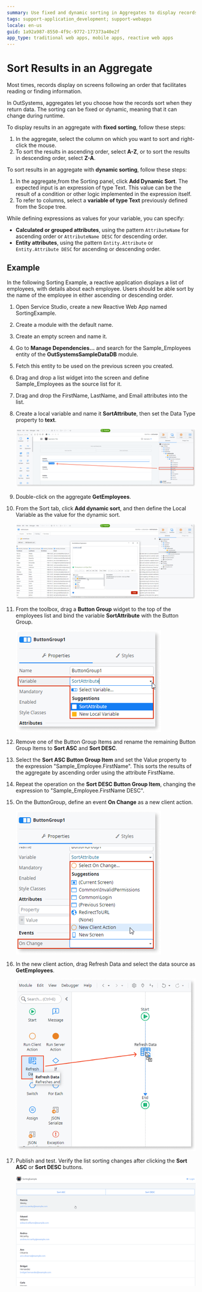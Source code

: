 ```yaml
---
summary: Use fixed and dynamic sorting in Aggregates to display records on your application screens following a customized sorting the records they return.
tags: support-application_development; support-webapps
locale: en-us
guid: 1a92a987-8550-4f9c-9772-177373a40e2f
app_type: traditional web apps, mobile apps, reactive web apps
---
```


# Sort Results in an Aggregate

Most times, records display on screens following an order that facilitates reading or finding information.

In OutSystems, aggregates let you choose how the records sort when they return data. The sorting can be fixed or dynamic, meaning that it can change during runtime.

To display results in an aggregate with **fixed sorting**, follow these steps:

1. In the aggregate, select the column on which you want to sort and right-click the mouse.
1. To sort the results in ascending order, select **A-Z**,  or to sort the results in descending order, select **Z-A**.

To sort results in an aggregate with **dynamic sorting**, follow these steps:

1. In the aggregate,from the Sorting panel,  click **Add Dynamic Sort**. The expected input is an expression of type Text. This value can be the result of a condition or other logic implemented in the expression itself.
1. To refer to columns, select a **variable of type Text** previously defined from the Scope tree.

While defining expressions as values for your variable, you can specify:

* **Calculated or grouped attributes**, using the pattern `AttributeName` for ascending order or `AttributeName DESC` for descending order.
* **Entity attributes**, using the pattern `Entity.Attribute` or `Entity.Attribute DESC` for ascending or descending order.

## Example

In the following Sorting Example, a reactive application displays a list of employees, with details about each employee. Users should be able sort by the name of the employee in either ascending or descending order.

1. Open Service Studio, create a new Reactive Web App named SortingExample.

1. Create a module with the default name.

1. Create an empty screen and name it.

1. Go to **Manage Dependencies...** and search for the Sample_Employees entity of the **OutSystemsSampleDataDB** module.

1. Fetch this entity to be used on the previous screen you created.

1. Drag and drop a list widget into the screen and define Sample_Employees as the source list for it.

1. Drag and drop the FirstName, LastName, and Email attributes into the list.

1. Create a local variable and name it **SortAttribute**, then set the Data Type property to **text**.

    ![List widget on a screen](images/sort-aggregate-ex-ss.png)

1. Double-click on the aggregate **GetEmployees**.

1. From the Sort tab, click **Add dynamic sort**, and then define the Local Variable as the value for the dynamic sort.

    ![Add dynamic sort](images/sort-aggregate-ex1-ss.png)

1. From the toolbox, drag a **Button Group** widget to the top of the employees list and bind the variable **SortAttribute** with the Button Group.

    ![Bind the variable to the Button Group](images/sort-aggregate-ex2-ss.png)

1. Remove one of the Button Group Items and rename the remaining Button Group Items to **Sort ASC** and **Sort DESC**.

1. Select the **Sort ASC Button Group Item** and set the Value property to the expression "Sample_Employee.FirstName". This sorts the results of the aggregate by ascending order using the attribute FirstName.

1. Repeat the operation on the **Sort DESC Button Group Item**, changing the expression to "Sample_Employee.FirstName DESC".

1. On the ButtonGroup, define an event **On Change** as a new client action.

    ![Define the event to sort](images/sort-aggregate-ex3-ss.png)

1. In the new client action, drag Refresh Data and select the data source as **GetEmployees**.

    ![Define the logic to refresh the data](images/sort-aggregate-ex4-ss.png)

1. Publish and test. Verify the list sorting changes after clicking the **Sort ASC** or **Sort DESC** buttons.  

    ![Test the app](images/sort-aggregate-ex5-ss.gif)

